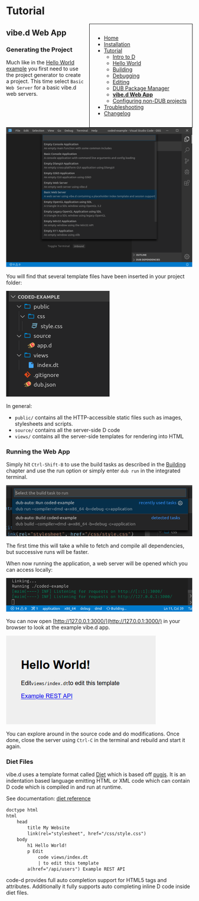 <!-- Documentation generated from docs-src/vibe-d.md -->

# Tutorial

<div style="float: right; margin-left: 1em; padding: 1em; border: 1px solid white; position: relative; z-index: 10; outline: 1px solid black;">

* [Home](index.md)
* [Installation](install.md)
* [Tutorial](intro-to-d.md)
	* [Intro to D](intro-to-d.md)
	* [Hello World](hello-world.md)
	* [Building](building.md)
	* [Debugging](debugging.md)
	* [Editing](editing.md)
	* [DUB Package Manager](dub.md)
	* **[vibe.d Web App](vibe-d.md)**
	* [Configuring non-DUB projects](non-dub.md)
* [Troubleshooting](troubleshooting.md)
* [Changelog](../CHANGELOG.md)

</div>

## vibe.d Web App

### Generating the Project

Much like in the [Hello World example](hello-world.md) you first need to use the project generator to create a project. This time select `Basic Web Server` for a basic vibe.d web servers.

![create basic web server](images/create_vibed_project.png)

You will find that several template files have been inserted in your project folder:

![file layout of basic vibe.d web server](images/create_vibed_project_files.png)

In general:

* `public/` contains all the HTTP-accessible static files such as images, stylesheets and scripts.
* `source/` contains all the server-side D code
* `views/` contains all the server-side templates for rendering into HTML

### Running the Web App

Simply hit `Ctrl-Shift-B` to use the build tasks as described in the [Building](building.md) chapter and use the run option or simply enter `dub run` in the integrated terminal.

![dub run](images/tasks_run.png)

The first time this will take a while to fetch and compile all dependencies, but successive runs will be faster.

When now running the application, a web server will be opened which you can access locally:

![vibe.d console output](images/vibed_output.png)

You can now open [http://127.0.0.1:3000/](http://127.0.0.1:3000/) in your browser to look at the example vibe.d app.

![vibe.d website](images/vibed_website.png)

You can explore around in the source code and do modifications. Once done, close the server using `Ctrl-C` in the terminal and rebuild and start it again.

### Diet Files

vibe.d uses a template format called [Diet](https://vibed.org/templates/diet) which is based off [pugjs](https://pugjs.org/api/getting-started.html). It is an indentation based language emitting HTML or XML code which can contain D code which is compiled in and run at runtime.

See documentation: [diet reference](https://vibed.org/templates/diet)

```dt
doctype html
html
	head
		title My Website
		link(rel="stylesheet", href="/css/style.css")
	body
		h1 Hello World!
		p Edit
			code views/index.dt
			| to edit this template
		a(href="/api/users") Example REST API
```

code-d provides full auto completion support for HTML5 tags and attributes. Additionally it fully supports auto completing inline D code inside diet files.

